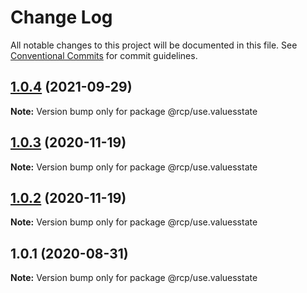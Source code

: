 # Change Log

All notable changes to this project will be documented in this file.
See [Conventional Commits](https://conventionalcommits.org) for commit guidelines.

<a name="1.0.4"></a>

## [1.0.4](https://github.com/imcuttle/rcp/compare/@rcp/use.valuesstate@1.0.3...@rcp/use.valuesstate@1.0.4) (2021-09-29)

**Note:** Version bump only for package @rcp/use.valuesstate

<a name="1.0.3"></a>

## [1.0.3](https://github.com/imcuttle/rcp/compare/@rcp/use.valuesstate@1.0.2...@rcp/use.valuesstate@1.0.3) (2020-11-19)

**Note:** Version bump only for package @rcp/use.valuesstate

<a name="1.0.2"></a>

## [1.0.2](https://github.com/imcuttle/rcp/compare/@rcp/use.valuesstate@1.0.1...@rcp/use.valuesstate@1.0.2) (2020-11-19)

**Note:** Version bump only for package @rcp/use.valuesstate

<a name="1.0.1"></a>

## 1.0.1 (2020-08-31)

**Note:** Version bump only for package @rcp/use.valuesstate
